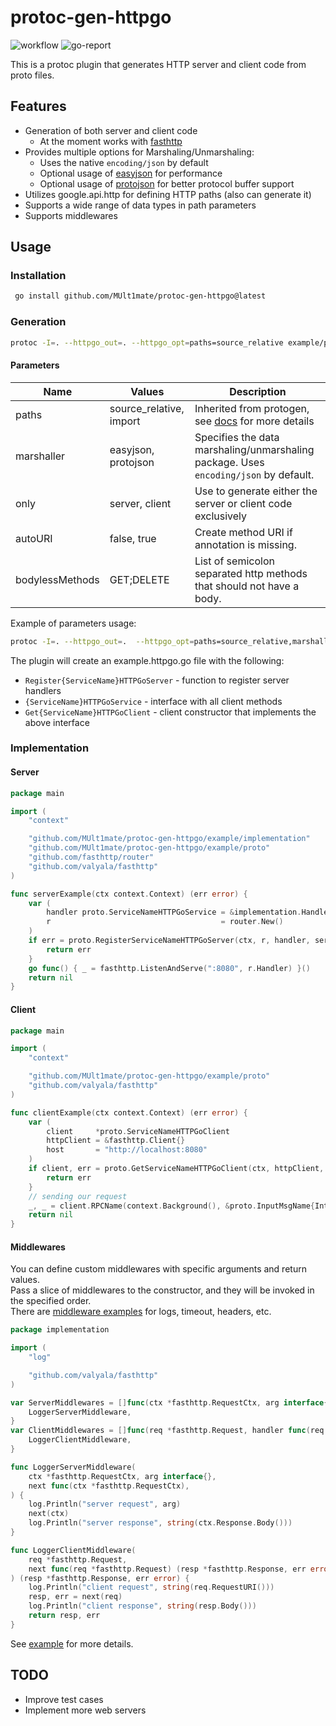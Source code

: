 # protoc-gen-httpgo

![workflow](https://github.com/MUlt1mate/protoc-gen-httpgo/actions/workflows/go.yml/badge.svg)
![go-report](https://goreportcard.com/badge/github.com/MUlt1mate/protoc-gen-httpgo)

This is a protoc plugin that generates HTTP server and client code from proto files.

## Features

- Generation of both server and client code
    - At the moment works with [fasthttp](https://github.com/valyala/fasthttp)
- Provides multiple options for Marshaling/Unmarshaling:
    - Uses the native `encoding/json` by default
    - Optional usage of [easyjson](https://github.com/mailru/easyjson) for performance
    - Optional usage of [protojson](https://pkg.go.dev/google.golang.org/protobuf/encoding/protojson) for better
      protocol buffer support
- Utilizes google.api.http for defining HTTP paths (also can generate it)
- Supports a wide range of data types in path parameters
- Supports middlewares

## Usage

### Installation

```bash
 go install github.com/MUlt1mate/protoc-gen-httpgo@latest
 ```

### Generation

```bash  
protoc -I=. --httpgo_out=. --httpgo_opt=paths=source_relative example/proto/example.proto
```  

#### Parameters

| Name            | Values                  | Description                                                                                                      |
|-----------------|-------------------------|------------------------------------------------------------------------------------------------------------------|
| paths           | source_relative, import | Inherited from protogen, see [docs](https://protobuf.dev/reference/go/go-generated/#invocation) for more details |
| marshaller      | easyjson, protojson     | Specifies the data marshaling/unmarshaling package. Uses `encoding/json` by default.                             |
| only            | server, client          | Use to generate either the server or client code exclusively                                                     |
| autoURI         | false, true             | Create method URI if annotation is missing.                                                                      |
| bodylessMethods | GET;DELETE              | List of semicolon separated http methods that should not have a body.                                            |

Example of parameters usage:

```bash
protoc -I=. --httpgo_out=.  --httpgo_opt=paths=source_relative,marshaller=easyjson,only=server,autoURI=true example/proto/example.proto
```

The plugin will create an example.httpgo.go file with the following:

- `Register{ServiceName}HTTPGoServer` - function to register server handlers
- `{ServiceName}HTTPGoService` - interface with all client methods
- `Get{ServiceName}HTTPGoClient` - client constructor that implements the above interface

### Implementation

#### Server

```go
package main

import (
	"context"

	"github.com/MUlt1mate/protoc-gen-httpgo/example/implementation"
	"github.com/MUlt1mate/protoc-gen-httpgo/example/proto"
	"github.com/fasthttp/router"
	"github.com/valyala/fasthttp"
)

func serverExample(ctx context.Context) (err error) {
	var (
		handler proto.ServiceNameHTTPGoService = &implementation.Handler{}
		r                                      = router.New()
	)
	if err = proto.RegisterServiceNameHTTPGoServer(ctx, r, handler, serverMiddlewares); err != nil {
		return err
	}
	go func() { _ = fasthttp.ListenAndServe(":8080", r.Handler) }()
	return nil
}

```

#### Client

```go
package main

import (
	"context"

	"github.com/MUlt1mate/protoc-gen-httpgo/example/proto"
	"github.com/valyala/fasthttp"
)

func clientExample(ctx context.Context) (err error) {
	var (
		client     *proto.ServiceNameHTTPGoClient
		httpClient = &fasthttp.Client{}
		host       = "http://localhost:8080"
	)
	if client, err = proto.GetServiceNameHTTPGoClient(ctx, httpClient, host, clientMiddlewares); err != nil {
		return err
	}
	// sending our request
	_, _ = client.RPCName(context.Background(), &proto.InputMsgName{Int64Argument: 999, StringArgument: "rand"})
	return nil
}

```

#### Middlewares

You can define custom middlewares with specific arguments and return values.  
Pass a slice of middlewares to the constructor, and they will be invoked in the specified order.  
There
are [middleware examples](https://github.com/MUlt1mate/protoc-gen-httpgo/blob/main/example/middleware/middlewares.go)
for logs, timeout, headers, etc.

```go
package implementation

import (
	"log"

	"github.com/valyala/fasthttp"
)

var ServerMiddlewares = []func(ctx *fasthttp.RequestCtx, arg interface{}, next func(ctx *fasthttp.RequestCtx)){
	LoggerServerMiddleware,
}
var ClientMiddlewares = []func(req *fasthttp.Request, handler func(req *fasthttp.Request) (resp *fasthttp.Response, err error)) (resp *fasthttp.Response, err error){
	LoggerClientMiddleware,
}

func LoggerServerMiddleware(
	ctx *fasthttp.RequestCtx, arg interface{},
	next func(ctx *fasthttp.RequestCtx),
) {
	log.Println("server request", arg)
	next(ctx)
	log.Println("server response", string(ctx.Response.Body()))
}

func LoggerClientMiddleware(
	req *fasthttp.Request,
	next func(req *fasthttp.Request) (resp *fasthttp.Response, err error),
) (resp *fasthttp.Response, err error) {
	log.Println("client request", string(req.RequestURI()))
	resp, err = next(req)
	log.Println("client response", string(resp.Body()))
	return resp, err
}

```

See [example](https://github.com/MUlt1mate/protoc-gen-httpgo/tree/main/example) for more details.

## TODO

- Improve test cases
- Implement more web servers
